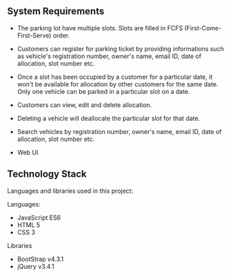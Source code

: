 ## System Requirements
- The parking lot have multiple slots. Slots are filled in FCFS (First-Come-First-Serve) order.

- Customers can register for parking ticket by providing informations such as vehicle's registration number, owner's name, email ID, date of allocation, slot number etc.

- Once a slot has been occupied by a customer for a particular date, it won't be available for allocation by other customers for the same date. Only one vehicle can be parked in a particular slot on a date.

- Customers can view, edit and delete allocation.

- Deleting a vehicle will deallocate the particular slot for that date.

- Search vehicles by registration number, owner's name, email ID, date of allocation, slot number etc.

- Web UI

## Technology Stack

Languages and libraries used in this project:

Languages:
 - JavaScript ES6
 - HTML 5
 - CSS 3

Libraries
 - BootStrap v4.3.1
 - jQuery v3.4.1

